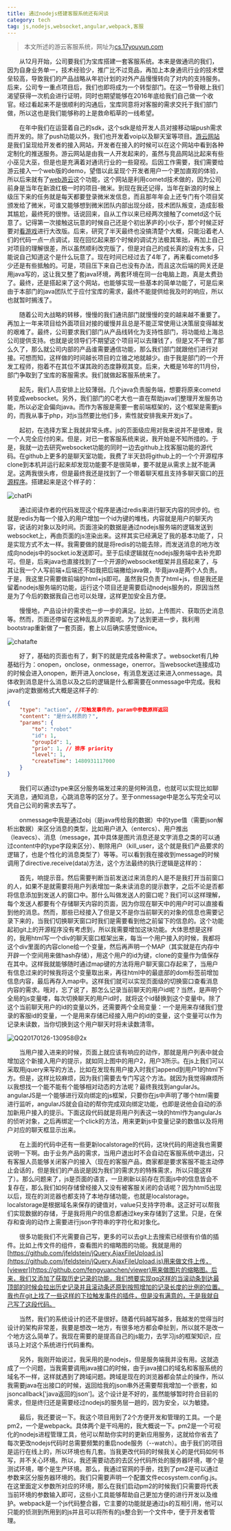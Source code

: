 ```yaml
---
title: 通过nodejs搭建客服系统还有闲谈
category: tech
tag: js,nodejs,websocket,angular,webpack,客服
---
```


> 本文所述的游云客服系统，网址为[cs.17youyun.com](http://cs.17youyun.com)

　　从12月开始，公司要我们为宝库搭建一套客服系统。本来是做通讯的我们，因为自身业务单一，技术经验少，推广比不过竞品，再加上本身通讯行业的技术壁垒较高，导致我们的产品战略从年初计划的对外产品慢慢转向了对内的支持服务。后来，公司专一重点项目后，我们也即将成为一个转型部门。在这一节骨眼上我们渴望获得一次机会进行证明，同时也期望能够在2016年底给我们自己做一个收官。经过看起来不是很顺利的沟通后，宝库同意将对客服的需求交托于我们部门做，所以这也是我们能够称的上是救命稻草的一线希望。

　　在年中我们在运营着自己的sdk，这个sdk是给开发人员对接移动端push需求而开发的。除了push功能以外，我们也开发着voip以及聊天室等项目。[游云网站](www.17youyun.com)是我们呈现给开发者的接入网站，开发者在接入的时候可以在这个网站中看到各种定制化的推送服务。游云网站是由我一人开发起来的，虽然与竞品网站比起来有些小巫见大巫，但是也是充满着对通讯行业的一些窥视。后因工作需要，我们需要给游云接入一个web版的demo，望借以此呈现个开发者用户一个更加直观的体验，所以后来就有了[web游云](web.17youyun.com)这个功能，这个网站是利用cometd技术做的，因为公司前身是当年在新浪红极一时的项目-微米。到现在我还记得，当年在新浪的时候上级压下来的任务就是每天都要登录微米发信息，而且那年年会上还专门有个项目奖颁发给了微米，可谁又能够想到微米团队内部出现分歧，技术团队叛变，造成彭极其尴尬，最终死的很惨。话说回来，自从工作以来已经两次接触了cometd这个玩意了。记得第一次接触这玩意的时候自己还是个初出茅庐的小伙子，那个时候正好要对[看游戏](kan.sina.com)进行大改版。后来，研究了半天最终也没搞清楚个大概，只能沿着老人们的代码一点一点调试，现在回忆起来那个时候的调试方法极其笨拙，再加上自己对项目的理解很差，所以虽然顺利改完版了，但是对自己的成长真的没有太多，只能说自己知道这个是什么玩意了。现在时间已经过去了4年了，再来看cometd多少还是有些抵触的。可是，项目压下来自己也没有办法，而且这次后端的网关还是用java写的，这让我又整了套java环境，两套环境在同一台电脑上跑，真是太费劲了。最终，还是搭起来了这个网站，也能够实现一些基本的简单功能了，可是后来由于本部门的java团队忙于应付宝库的需求，最终不能提供给我及时的响应，所以也就暂时搁浅了。

　　随着公司大战略的转移，慢慢的我们通讯部门就慢慢的变的越来越不重要了。再加上一年来项目给外面项目对接的缓慢并且总是不能正常使用让决策层变得越发的艰难了。最终，公司要求我们部门从产品线转化为支持性部门，将功能给上海总公司提供支持。也就是说领导们不期望这个项目可以去赚钱了，但是又不干做了那么久了，那么就公司内部的产品谁需要通信功能，那么我们部门就跟他们进行对接。可想而知，这样做的时间越长项目的立锥之地就越少。由于我是部门的一个开发工程师，抱着不在其位不谋其政的态度静观其变。后来，大概是16年的11月份，部门争取到了宝库的客服需求。我们就做起客服系统来了。

　　起先，我们人员安排上比较薄弱。几个java负责服务端，想要将原来cometd转变成websocket。另外，我们部门的C老大也一直在帮助java们整理开发服务功能，所以必定会偏向java。而作为客服是需要一套前端框架的，这个框架是需要js的，而我从事于php，对js当然要比他们多，索性就安排我来开发js了。

　　起初，在选择方案上我就非常头疼。js的页面级应用对我来说并不是很难，我一个人完全应付的来。但是，对已一套客服系统来说，我开始是不知所措的。于是，我就一边去研究websocket功能的同时一边去github上找客服功能的源代码。在github上更多的是聊天室功能，我费了半天劲将github上的一个个开源程序clone到本机并运行起来却发现功能要不是很简单，要不就是从需求上就不能满足。这两我很头疼，但是最终我还是找到了一个带着聊天框且支持多聊天窗口的[开源程序](https://github.com/xunull/socketio-chat)。搭建起来是这个样子的：

![chatPi](https://ooo.0o0.ooo/2017/01/25/58885a9ec28b4.png)

　　通过阅读作者的代码发现这个程序是通过redis来进行聊天内容的同步的。也就是redis为每一个接入的用户增加一个id为键的堆栈，内容就是用户的聊天内容，说话的对象以及时间。页面渲染的数据是通过nodejs服务端的逻辑发送到websocket上，再由页面的js渲染出来。这样其实已经满足了我的基本功能了，只是实现方式不太一样。我需要做的就是将redis的功能去除，而发送消息的地方改成向nodejs中的socket.io发送即可。至于后续逻辑就在nodejs服务端中去补充即可。但是，后来java也直接找到了一个开源的websocket框架并且搭起来了，与其让我一个人写前端+后端还不如我把后端撇给java做，毕竟java是两个人负责。于是，我这里只需要做前端的html+js即可。虽然我只负责了html+js，但是我还是留着nodejs服务端的功能，运行这个项目还是需要启动nodejs服务的，原因当然是为了今后的数据我自己也可以处理，这样更加安全且方便。

　　慢慢地，产品设计的需求也一步一步的满足。比如，上传图片、获取历史消息等。然而，页面还停留在这种乱乱的界面呢。为了达到更进一步，我利用bootstrap重新做了一套页面，套上以后确实感觉很nice。

![chatafte](https://ooo.0o0.ooo/2017/01/25/58885a9e24473.png)

　　好了，基础的页面也有了，剩下的就是完成各种需求了。websocket有几种基础行为：onopen，onclose，onmessage，onerror。当websocket连接成功的时候会进入onopen，断开进入onclose，有消息发送过来进入onmessage。具体收到消息是什么消息以及之后的逻辑是什么都需要在onmessage中完成。我和java约定数据格式大概是这样子的:


```json
{
    "type": "action", //可触发事件的，param中参数原样返回
    "content": "是什么材质的？",
    "params": {
        "to": "robot"
        "id": 1,
        "groupId": 1,
        "prio": 1, // 排序 priority
        "level": 1,
        "createTime": 1480931117000
    }
}
```
　　我们可以通过type来区分服务端发过来的是何种消息，也就可以实现比如聊天消息，通知消息，心跳消息等的区分了。至于onmessage中是怎么写完全可以凭自己公司的需求去写了。

<script async src="//jsfiddle.net/naffan/1jtdf5hk/embed/"></script>

　　onmessage中我是通过obj（是java传给我的数据）中的type值（需要json解析出数据）来区分消息的类型，比如用户进入（entercs）、用户推出（leavecs）、消息（message，其中具体是图片消息还是文字消息之类的可以通过content中的type字段来区分）、剔除用户（kill_user，这个就是我们产品要求的逻辑了，也是个性化的消息类型了）等等。可以看到我在接收到message的时候调用了directive.receive(data)方法，这个方法最终的执行逻辑是这样的：

<script async src="//jsfiddle.net/naffan/w1sdx95m/embed/"></script>

　　首先，响提示音。然后需要判断当前发送过来消息的人是不是我打开当前窗口的人，如果不是就需要将用户列表增加一条未读消息的提示数字，之后不论是否都将信息添加到发送人的窗口中。那什么叫做发送人的窗口呢？我们可以这样理解，每个发送人都要有个存储聊天内容的页面，因为你现在聊天中的用户时可以直接看到他的消息。然而，那些已经接入了但是又不是你当前聊天的对象的信息也需要记录下来的，当我们切换聊天窗口时我们是需要看到他之前留下的信息的。这个功能起初git上的开源程序没有考虑到，所以我需要增加这块功能。大体思想是这样的，我用html写一个div的聊天窗口框架出来，每当一个用户接入的时候，我都将这个div里面的内容clone给一个变量，然后再声明一个MAP（其实就是在内存中开辟一个空间用来做hash存储），用这个用户的id为键，clone的变量作为值保存在其中。这样我就能够随时通过map键的方法将用户聊天窗口存起来了，当用户有信息过来的时候我将这个变量取出来，再往html中的最底部的dom标签前增加信息内容，最后再存入map中。这样我们就可以实现页面级的切换窗口查看消息内容的需求。哦对，忘了说了，那怎么记录当前聊天的用户id呢？当然，是声明个全局的js变量喽，每次切换聊天的用户id时，就将这个id替换到这个变量中。除了这个当前聊天用户的id的变量以外，还需要两个全局变量：一个是用来存储我们登录的客服id的变量，一个是用来存储已经接入用户的id的变量，这个变量可以作为记录未读数，当你切换到这个用户聊天时将未读数清零。

![QQ20170126-130958@2x](https://ooo.0o0.ooo/2017/01/26/5889fac0d3001.png)

　　当用户接入进来的时候，页面上就应该有响应的动作，那就是用户列表中就会增加这个新接入用户的提示，就如同上图中的用户2，用户3所示。在js上我们可以采取用jquery来写的方法，比如在发现有用户接入时我们append到用户1的html下方。但是，这样比较麻烦，因为我们需要去专门写这个方法。就因为我觉得麻烦所以我想找一个能不能有个能够相对动态的方法呢？最终我找到angularJs。angularJS是一个能够进行双向绑定的js框架，只要你在js中声明了哪个html需要进行监听，angularJS就会自动的帮你完成双向绑定功能，也即是说他会自动的添加新用户接入的提示。下面这段代码就是将用户列表这一块的html作为angularJs的侦听对象，之后再绑定一个click的方法，用来更新js中变量记录的数值以及将用户对应的聊天框显示出来。

<script async src="//jsfiddle.net/naffan/w5bexygj/embed/"></script>

　　在上面的代码中还有一些更新localstorage的代码，这块代码的用途我也需要说明一下啊。由于业务产品的需求，当用户退出时不会自动在客服系统中退出，只有客服人员能够关闭客户的接入（现在的客服产品，商家都是要求客服不能主动停止会话的，但是我们的产品说是因为我们的需求方的特殊需求，所以只能这样了）。那么问题来了，js是页面的语言，一旦刷新以前存在页面js中的信息皆会不复存在，那么我们如何存储曾经接入又没有被客服关闭的会话呢？因为html5出现以后，现在的浏览器也都支持了本地存储功能，也就是localstorage。localstorage是根据域名来保存的键值对，value只支持字符串。这正好可以帮我们实现数据的存储，于是我将用户的信息都通过key来存储到了这里。只是，在保存和查询的动作上需要进行json字符串的字符化和对象化。

　　很多功能我们不光需要自己写，更多的可以去git上去搜索已经很有价值的插件。比如上传文件的组件，查看图片的缩略图的功能。我就是用的[https://github.com/jfeldstein/jQuery.AjaxFileUpload.js](https://github.com/jfeldstein/jQuery.AjaxFileUpload.js)用来做文件上传，[viewer](https://github.com/fengyuanchen/viewer)用来做图片的缩略图。后来，我们又添加了获取历史记录的功能，我们想要实现qq这样的当滚动条到达最顶部的时候会拉出历史记录并且滚动条还原到按照增加的记录长度的比例的位置。我也在git上找了一些这样的下拉触发事件的插件，但是没有满意的，于是我就自己写了这段代码。

<script async src="//jsfiddle.net/naffan/5xceoywu/embed/"></script>

　　当然，我们的系统设计的还不是很好。随着代码越写越多，我越发的觉得当时设计的架构非常差，我要是想改一地方，有很多地方都会牵扯到，所以就不是改一个地方这么简单了。我现在需要的是提高自己的js能力，去学习js的框架知识，应该马上对这个系统进行代码重构。

　　另外，我刚开始说过，我采用的是nodejs，但是服务端我并没有用。这就造成了一个问题，当我需要调用java接口的时候，由于java接口的域名和客服系统的域名不一样，这样就遇到了跨域问题。跨域是现在的浏览器都会禁止的操作，所以我需要java在出接口的时候，返回给我的json串外还需要帮我增加一个嵌套，如jsoncallback['java返回的json']。这个设计是不好的，虽然能够暂时符合目前的需求，但是终归还是需要经过nodejs的服务层一趟的，因为安全，以为敏捷。

　　最后，我还要说一下。我这个项目用到了2个方便开发和管理的工具。一个是pm2，一个是webpack。具体两个是干吗用的，我大概说一下。pm2是一个可视化的nodejs进程管理工具，他可以帮助你实时的更新应用服务，这就给你省去了每次更改nodejs代码时总需要频繁的重启node服务（--watch）。由于我们的项目是运行在线上的，所以环境也有几套。当我更改代码的时候我关心的是代码如何书写，并不关心环境。所以，我还需要动态的去区分代码所处的服务器环境，哪个是测试环境，哪个是生产环境。那么，我通过官网的手册，找到了pm2是可以通过参数来区分服务器环境的。我们只需要声明一个配置文件ecosystem.config.js。在这里面定义参数所对应的环境，那么在我们启动pm2的时候我们只需要将代表当前环境的参数输入即可，这些小工具能够帮助自己更加方便的进行开发以及维护。webpack是一个js代码整合器，它主要的功能就是通过js的互相引用，他可以只能的侦测到所用到的js并且可以将所有的js整合到一个文件中，便于开发者管理。




